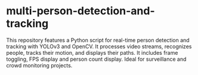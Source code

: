 # multi-person-detection-and-tracking
This repository features a Python script for real-time person detection and tracking with YOLOv3 and OpenCV. It processes video streams, recognizes people, tracks their motion, and displays their paths. It includes frame toggling, FPS display and person count display. Ideal for surveillance and crowd monitoring projects.
